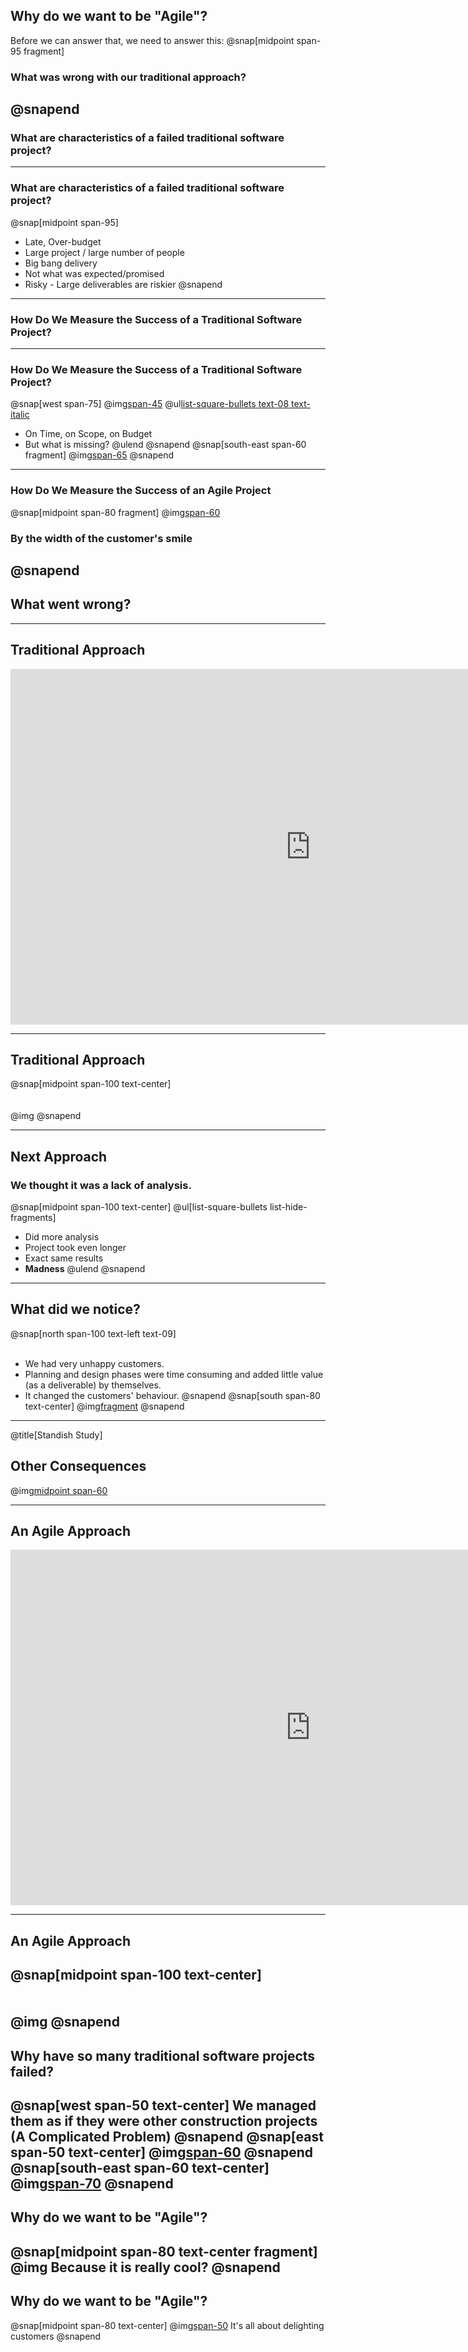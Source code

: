 ## Why do we want to be "Agile"?
Before we can answer that, we need to answer this:
@snap[midpoint span-95 fragment]
### What was wrong with our traditional approach?
@snapend
---
### What are characteristics of a failed traditional software project?
---
### What are characteristics of a failed traditional software project?
@snap[midpoint span-95]
- Late, Over-budget
- Large project / large number of people
- Big bang delivery
- Not what was expected/promised
- Risky - Large deliverables are riskier
@snapend
---
### How Do We Measure the Success of a Traditional Software Project?
---
### How Do We Measure the Success of a Traditional Software Project?
@snap[west span-75]
@img[span-45](assets/img/time-cost-scope.jpeg)
@ul[list-square-bullets text-08 text-italic](true)
- On Time, on Scope, on Budget
- But what is missing?
@ulend
@snapend
@snap[south-east span-60 fragment]
@img[span-65](assets/img/crying.jpeg)
@snapend
---
### How Do We Measure the Success of an Agile Project
@snap[midpoint span-80 fragment]
@img[span-60](assets/img/smile-cartoon.png)
### By the width of the customer's smile
@snapend
---
## What went wrong?
---
## Traditional Approach
<iframe src="https://docs.google.com/presentation/d/e/2PACX-1vS9smGZw51GJGOEOhH1R48qclmPb9gpFZ0MIHxVfpOlErRqdMtoV5cXrrt7NdqderCpluVP_wR2dj4l/embed?start=false&loop=false&delayms=15000" frameborder="0" width="960" height="569" allowfullscreen="true" mozallowfullscreen="true" webkitallowfullscreen="true"></iframe>

---
## Traditional Approach
@snap[midpoint span-100 text-center]
<br><br><br>
@img[](assets/img/traditional.png)
@snapend

---
## Next Approach
### We thought it was a lack of analysis.
@snap[midpoint span-100 text-center]
@ul[list-square-bullets list-hide-fragments]
- Did more analysis
- Project took even longer
- Exact same results
- **Madness**
@ulend
@snapend

---
## What did we notice?
@snap[north span-100 text-left text-09]
<br><br>
- We had very unhappy customers.
- Planning and design phases were time consuming and added little value (as a deliverable) by themselves.
- It changed the customers' behaviour.
@snapend
@snap[south span-80 text-center]
@img[fragment](assets/img/dilbert-easy.png)
@snapend

---
@title[Standish Study]
## Other Consequences
@img[midpoint span-60](assets/img/standish.png)

---
## An Agile Approach
<iframe src="https://docs.google.com/presentation/d/e/2PACX-1vRKRCrEvic1xMCkOHTx8t30TRIomLK81gLZ8rFcbAU24X7LG3AsEZ6fVGcnzkm79PIWewbXfYq2q-8w/embed?start=false&loop=false&delayms=15000" frameborder="0" width="960" height="569" allowfullscreen="true" mozallowfullscreen="true" webkitallowfullscreen="true"></iframe>

---
## An Agile Approach
@snap[midpoint span-100 text-center]
<br><br><br>
@img[](assets/img/agile-approach.png)
@snapend
---
## Why have so many traditional software projects failed?
@snap[west span-50 text-center]
We managed them as if they were other construction projects
<br>
(A Complicated Problem)
@snapend
@snap[east span-50 text-center]
@img[span-60](assets/img/blueprint.jpeg)
@snapend
@snap[south-east span-60 text-center]
@img[span-70](assets/img/gantt-chart.jpeg)
@snapend
---
## Why do we want to be "Agile"?
@snap[midpoint span-80 text-center fragment]
@img[](assets/img/cool.png)
Because it is really cool?
@snapend
---
## Why do we want to be "Agile"?
@snap[midpoint span-80 text-center]
@img[span-50](assets/img/delighted-customer.jpg)
It's all about delighting customers
@snapend
